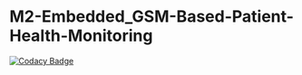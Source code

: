 # M2-Embedded_GSM-Based-Patient-Health-Monitoring
[![Codacy Badge](https://app.codacy.com/project/badge/Grade/d210c620ca8c49b5a727e2a95dedb13a)](https://www.codacy.com/gh/y2899/M2-Embedded_GSM-Based-Patient-Health-Monitoring/dashboard?utm_source=github.com&amp;utm_medium=referral&amp;utm_content=y2899/M2-Embedded_GSM-Based-Patient-Health-Monitoring&amp;utm_campaign=Badge_Grade)


